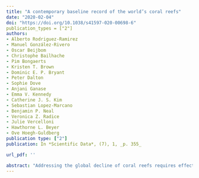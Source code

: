 ```yaml
---
title: "A contemporary baseline record of the world’s coral reefs"
date: "2020-02-04"
doi: "https://doi.org/10.1038/s41597-020-00698-6"
publication_types = ["2"]
authors: 
- Alberto Rodriguez-Ramirez
- Manuel González-Rivero
- Oscar Beijbom
- Christophe Bailhache
- Pim Bongaerts
- Kristen T. Brown
- Dominic E. P. Bryant
- Peter Dalton
- Sophie Dove
- Anjani Ganase
- Emma V. Kennedy
- Catherine J. S. Kim
- Sebastian Lopez-Marcano
- Benjamin P. Neal
- Veronica Z. Radice
- Julie Vercelloni
- Hawthorne L. Beyer
- Ove Hoegh-Guldberg
publication type: ["2"]
publication: In *Scientific Data*, (7), 1, _p. 355_

url_pdf: '' 

abstract: "Addressing the global decline of coral reefs requires effective actions from managers, policymakers and society as a whole. Coral reef scientists are therefore challenged with the task of providing prompt and relevant inputs for science-based decision-making. Here, we provide a baseline dataset, covering 1300 km of tropical coral reef habitats globally, and comprised of over one million geo-referenced, high-resolution photo-quadrats analysed using artificial intelligence to automatically estimate the proportional cover of benthic components. The dataset contains information on five major reef regions, and spans 2012–2018, including surveys before and after the 2016 global bleaching event. The taxonomic resolution attained by image analysis, as well as the spatially explicit nature of the images, allow for multi-scale spatial analyses, temporal assessments (decline and recovery), and serve for supporting image recognition developments. This standardised dataset across broad geographies offers a significant contribution towards a sound baseline for advancing our understanding of coral reef ecology and thereby taking collective and informed actions to mitigate catastrophic losses in coral reefs worldwide."
---
```

